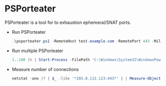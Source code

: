 # PSPorteater

PSPorteater is a tool for to exhaustion ephemeral/SNAT ports.

- Run PSPorteater

    ```powershell
    .\psporteater.ps1 -RemoteHost test.example.com -RemotePort 443 -MillisecondsDelay 0 -IterationCount 100000
    ```

- Run multiple PSPorteater

    ```powershell
    1..100 |% { Start-Process -FilePath 'C:\Windows\System32\WindowsPowerShell\v1.0\powershell.exe' -ArgumentList '-NoLogo -NoProfile -NonInteractive -File "C:\work\psporteater.ps1" -RemoteHost test.example.com -RemotePort 443 -MillisecondsDelay 0 -IterationCount 100000' -WindowStyle Minimized }
    ```

- Measure number of connections

    ```powershell
    netstat -ano |? { $_ -like '*203.0.113.123:443*' } | Measure-Object
    ```
